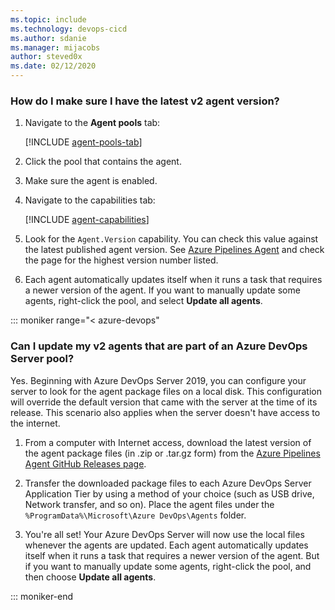```yaml
---
ms.topic: include
ms.technology: devops-cicd
ms.author: sdanie
ms.manager: mijacobs
author: steved0x
ms.date: 02/12/2020
---
```


### How do I make sure I have the latest v2 agent version?

1. Navigate to the **Agent pools** tab:

   [!INCLUDE [agent-pools-tab](../../includes/agent-pools-tab.md)]

1. Click the pool that contains the agent.

1. Make sure the agent is enabled.

1. Navigate to the capabilities tab:

   [!INCLUDE [agent-capabilities](../../includes/agent-capabilities-tab.md)]

1. Look for the `Agent.Version` capability. You can check this value against the latest published agent version. See [Azure Pipelines Agent](https://github.com/Microsoft/azure-pipelines-agent/releases) and check the page for the highest version number listed.

1. Each agent automatically updates itself when it runs a task that requires a newer version of the agent. If you want to manually update some agents, right-click the pool, and select **Update all agents**.

::: moniker range="< azure-devops"

### Can I update my v2 agents that are part of an Azure DevOps Server pool?

Yes.
Beginning with Azure DevOps Server 2019, you can configure your server to look for the agent package files on a local disk.
This configuration will override the default version that came with the server at the time of its release.
This scenario also applies when the server doesn't have access to the internet.

1. From a computer with Internet access, download the latest version of the agent package files (in .zip or .tar.gz form) from the [Azure Pipelines Agent GitHub Releases page](https://github.com/Microsoft/azure-pipelines-agent/releases).

2. Transfer the downloaded package files to each Azure DevOps Server Application Tier by using a method of your choice (such as USB drive, Network transfer, and so on). Place the agent files under the `%ProgramData%\Microsoft\Azure DevOps\Agents` folder.

3. You're all set! Your Azure DevOps Server will now use the local files whenever the agents are updated. Each agent automatically updates itself when it runs a task that requires a newer version of the agent. But if you want to manually update some agents, right-click the pool, and then choose **Update all agents**.

::: moniker-end
